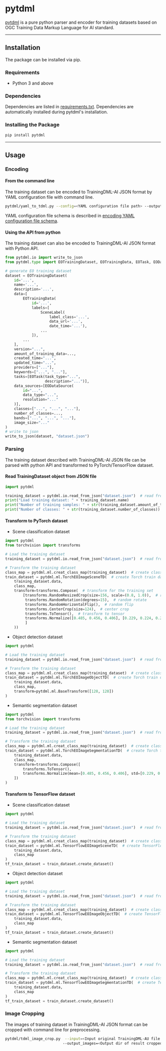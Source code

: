 # pytdml

[pytdml](https://github.com/TrainingDML/pytdml) is a pure python parser and encoder for training datasets based on OGC
Training Data Markup Language for AI standard.

---

## Installation

The package can be installed via pip.

### Requirements

* Python 3 and above

### Dependencies

Dependencies are listed in [requirements.txt](https://github.com/TrainingDML/pytdml/blob/main/requirements.txt). Dependencies are automatically installed during
pytdml's installation.

### Installing the Package

```bash
pip install pytdml
```

---

## Usage

### Encoding

#### From the command line

The training dataset can be encoded to TrainingDML-AI JSON format by YAML configuration file with command line.

```bash
pytdml/yaml_to_tdml.py --config=<YAML configuration file path> --output=<Output TrainingDML-AI JSON file path>
```

YAML configuration file schema is described in [encoding YAML configuration file schema](https://github.com/TrainingDML/pytdml/blob/main/encoding_config_schema.yaml).

#### Using the API from python

The training dataset can also be encoded to TrainingDML-AI JSON format with Python API.

```python
from pytdml.io import write_to_json
from pytdml.type import EOTrainingDataset, EOTrainingData, EOTask, EODataSource, SceneLabel

# generate EO training dataset
dataset = EOTrainingDataset(
    id='...',
    name='...',
    description='...',
    data=[
        EOTrainingData(
            id='...',
            labels=[
                SceneLabel(
                    label_class='...',
                    data_url='...',
                    date_time='...'),
                ...
            ]),
        ...
    ],
    version="...",
    amount_of_training_data=...,
    created_time="...",
    updated_time="...",
    providers=["..."],
    keywords=["...", "..."],
    tasks=[EOTask(task_type="...",
                  description="...")],
    data_sources=[EODataSource(
        id="...",
        data_type="...",
        resolution="..."
    )],
    classes=["...", "...", "..."],
    number_of_classes=...,
    bands=["...", "...", "..."],
    image_size="..."
)
# write to json
write_to_json(dataset, "dataset.json")
```

### Parsing

The training dataset described with TrainingDML-AI JSON file can be parsed with python API and transformed to
PyTorch/TensorFlow dataset.

#### Read TrainingDataset object from JSON file

```python
import pytdml

training_dataset = pytdml.io.read_from_json("dataset.json")  # read from TDML json file
print("Load training dataset: " + training_dataset.name)
print("Number of training samples: " + str(training_dataset.amount_of_training_data))
print("Number of classes: " + str(training_dataset.number_of_classes))
```

#### Transform to PyTorch dataset

* Scene classification dataset

```python
import pytdml
from torchvision import transforms

# Load the training dataset
training_dataset = pytdml.io.read_from_json("dataset.json")  # read from TDML json file

# Transform the training dataset
class_map = pytdml.ml.creat_class_map(training_dataset)  # create class map
train_dataset = pytdml.ml.TorchEOImageSceneTD(  # create Torch train dataset
    training_dataset.data,
    class_map,
    transform=transforms.Compose(  # transform for the training set
        [transforms.RandomResizedCrop(size=156, scale=(0.8, 1.0)),  # random resize
         transforms.RandomRotation(degrees=15),  # random rotate
         transforms.RandomHorizontalFlip(),  # random flip
         transforms.CenterCrop(size=124),  # center crop
         transforms.ToTensor(),  # transform to tensor
         transforms.Normalize([0.485, 0.456, 0.406], [0.229, 0.224, 0.225])  # normalize
         ]
    ))
```

* Object detection dataset

```python
import pytdml

# Load the training dataset
training_dataset = pytdml.io.read_from_json("dataset.json")  # read from TDML json file

# Transform the training dataset
class_map = pytdml.ml.creat_class_map(training_dataset)  # create class map
train_dataset = pytdml.ml.TorchEOImageObjectTD(  # create Torch train dataset
    training_dataset.data,
    class_map,
    transform=pytdml.ml.BaseTransform([128, 128])
)
```

* Semantic segmentation dataset

```python
import pytdml
from torchvision import transforms

# Load the training dataset
training_dataset = pytdml.io.read_from_json("dataset.json")  # read from TDML json file

# Transform the training dataset
class_map = pytdml.ml.creat_class_map(training_dataset)  # create class map
train_dataset = pytdml.ml.TorchEOImageSegmentationTD(  # create Torch train dataset
    training_dataset.data,
    class_map,
    transform=transforms.Compose([
        transforms.ToTensor(),
        transforms.Normalize(mean=[0.485, 0.456, 0.406], std=[0.229, 0.224, 0.225])
    ])
)
```

#### Transform to TensorFlow dataset

* Scene classification dataset

```python
import pytdml

# Load the training dataset
training_dataset = pytdml.io.read_from_json("dataset.json")  # read from TDML json file

# Transform the training dataset
class_map = pytdml.ml.creat_class_map(training_dataset)  # create class map
train_dataset = pytdml.ml.TensorflowEOImageSceneTD(  # create TensorFlow train dataset
    training_dataset.data,
    class_map
)
tf_train_dataset = train_dataset.create_dataset()
```

* Object detection dataset

```python
import pytdml

# Load the training dataset
training_dataset = pytdml.io.read_from_json("dataset.json")  # read from TDML json file

# Transform the training dataset
class_map = pytdml.ml.creat_class_map(training_dataset)  # create class map
train_dataset = pytdml.ml.TensorflowEOImageObjectTD(  # create TensorFlow train dataset
    training_dataset.data,
    class_map
)
tf_train_dataset = train_dataset.create_dataset()
```

* Semantic segmentation dataset

```python
import pytdml

# Load the training dataset
training_dataset = pytdml.io.read_from_json("dataset.json")  # read from TDML json file

# Transform the training dataset
class_map = pytdml.ml.creat_class_map(training_dataset)  # create class map
train_dataset = pytdml.ml.TensorflowEOImageSegmentationTD(  # create TensorFlow train dataset
    training_dataset.data,
    class_map
)
tf_train_dataset = train_dataset.create_dataset()
```

### Image Cropping

The images of training dataset in TrainingDML-AI JSON format can be cropped with command line for preprocessing.

```bash
pytdml/tdml_image_crop.py  --input=<Input original TrainingDML-AU file path> --output_json=<Output result TrainingDML-AI JSON file path>
                          --output_images=<Output dir of result cropped images> --size=<Crop size of images>
```


